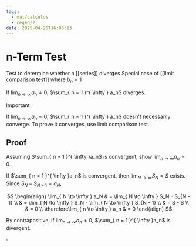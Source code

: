 ```yaml
---
tags:
  - mat/calculus
  - cegep/2
date: 2025-04-25T16:03:13
---
```


# n-Term Test

Test to determine whether a [[series]] diverges
Special case of [[limit comparison test]] where $b_n = 1$

If $\lim_{ n \to \infty }a_n \ne 0$, $\sum_{ n = 1 }^{ \infty } a_n$ diverges.

> [!important]
> If $\lim_{ n \to \infty } a_n = 0$, $\sum_{ n = 1 }^{ \infty } a_n$ doesn't necessarily converge.
> To prove it converges, use limit comparison test.

## Proof

Assuming $\sum_{ n = 1 }^{ \infty }a_n$ is convergent, show $\lim_{ n \to \infty }a_n = 0$.

If $\sum_{ n = 1 }^{ \infty }a_n$ is convergent, then $\lim_{ N \to \infty }S_N = S$ exists.
Since $S_N - S_{N - 1} = a_N$,

$$
\begin{align}
\lim_{ N \to \infty } a_N & = \lim_{ N \to \infty } S_N - S_{N - 1} \\
 & = \lim_{ N \to \infty } S_N - \lim_{ N \to \infty } S_{N - 1} \\
 & = S - S \\
 & = 0 \\
\therefore\lim_{ n \to \infty } a_n & = 0
\end{align}
$$

By contrapositive, if $\lim_{ n \to \infty }a_n\ne 0$, $\sum_{ n = 1 }^{ \infty }a_n$ is divergent.

$\square$
